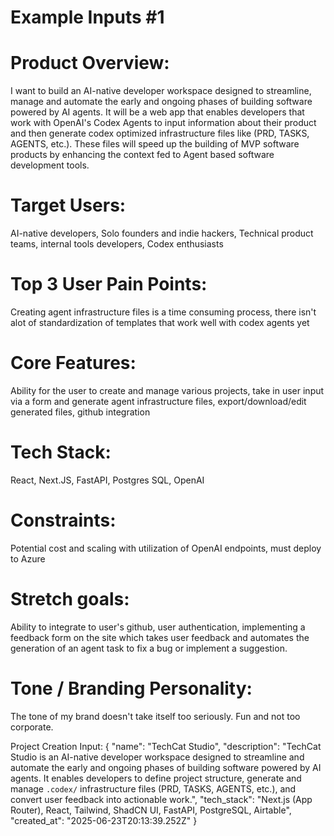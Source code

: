 # Example Inputs #1

# Product Overview:
I want to build an AI-native developer workspace designed to streamline, manage and automate the early and ongoing phases of building software powered by AI agents. It will be a web app that enables developers that work with OpenAI's Codex Agents to input information about their product and then generate codex optimized infrastructure files like (PRD, TASKS, AGENTS, etc.). These files will speed up the building of MVP software products by enhancing the context fed to Agent based software development tools.

# Target Users:
AI-native developers, Solo founders and indie hackers, Technical product teams, internal tools developers, Codex enthusiasts

# Top 3 User Pain Points:
Creating agent infrastructure files is a time consuming process, there isn't alot of standardization of templates that work well with codex agents yet

# Core Features:
Ability for the user to create and manage various projects, take in user input via a form and generate agent infrastructure files, export/download/edit generated files, github integration

# Tech Stack:
React, Next.JS, FastAPI, Postgres SQL, OpenAI

# Constraints:
Potential cost and scaling with utilization of OpenAI endpoints, must deploy to Azure

# Stretch goals:
Ability to integrate to user's github, user authentication, implementing a feedback form on the site which takes user feedback and automates the generation of an agent task to fix a bug or implement a suggestion.

# Tone / Branding Personality:
The tone of my brand doesn't take itself too seriously. Fun and not too corporate. 

Project Creation Input:
{
  "name": "TechCat Studio",
  "description": "TechCat Studio is an AI-native developer workspace designed to streamline and automate the early and ongoing phases of building software powered by AI agents. It enables developers to define project structure, generate and manage `.codex/` infrastructure files (PRD, TASKS, AGENTS, etc.), and convert user feedback into actionable work.",
  "tech_stack": "Next.js (App Router), React, Tailwind, ShadCN UI, FastAPI, PostgreSQL, Airtable",
  "created_at": "2025-06-23T20:13:39.252Z"
}
